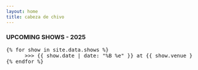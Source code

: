 ```yaml
---
layout: home
title: cabeza de chivo
---
```


<div id="ascii-border-top" class="ascii-shows-border"></div>

### UPCOMING SHOWS - 2025

<pre class="ascii-shows">
{% for show in site.data.shows %}
      >>> <span class="show-date">{{ show.date | date: "%B %e" }}</span> at <span class="show-venue">{{ show.venue }}</span>.  <a href="{{ show.url }}" target="_blank">[tickets]</a>{% if show.note %} <span class="show-note">({{ show.note }})</span>{% endif %}
{% endfor %}
</pre>

<div id="ascii-border-bottom" class="ascii-shows-border"></div>


<script>
const borderFrames = [
  "~~~*~~*~~*~~*~~*~~*~~*~~*~~*~~*~~*~~*~~*~~*~~*~~*~~*~~*~~~*~~*~~*~~*~~*~~*~~",
  "~~*~~*~~*~~*~~*~~*~~*~~*~~*~~*~~*~~*~~*~~*~~*~~*~~*~~*~~*~~*~~*~~*~~*~~*~~*~",
  "~*~~*~~*~~*~~*~~*~~*~~*~~*~~*~~*~~*~~*~~*~~*~~*~~*~~*~~*~~*~~*~~*~~*~~*~~*~~",
  "*~~*~~*~~*~~*~~*~~*~~*~~*~~*~~*~~*~~*~*~~*~~*~*~~*~~*~*~~*~*~*~~*~~*~*~*~~~*",
];

let frame = 0;
function animateBorders() {
  const top = document.getElementById("ascii-border-top");
  const bottom = document.getElementById("ascii-border-bottom");
  const line = borderFrames[frame % borderFrames.length];

  if (top && bottom) {
    top.innerText = line;
    bottom.innerText = line;
  }

  frame++;
  setTimeout(animateBorders, 150);
}
animateBorders();
</script>
